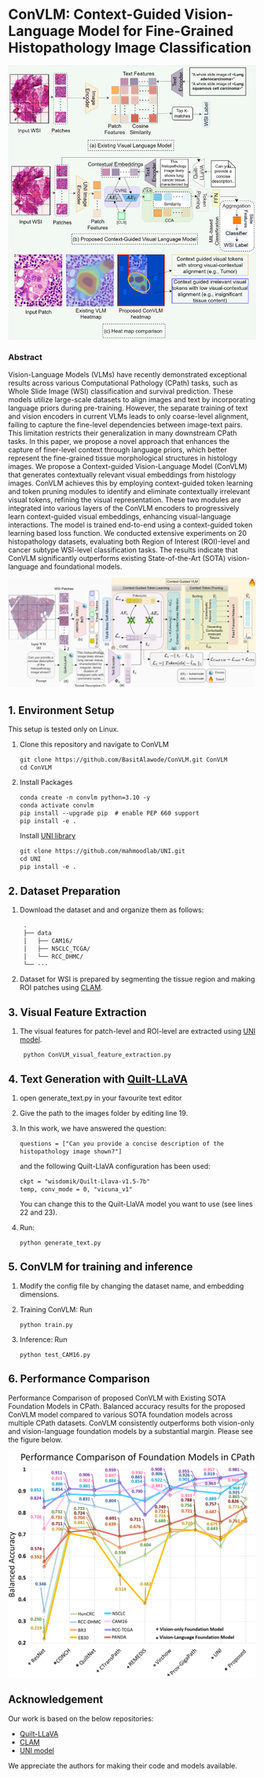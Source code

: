 # ConVLM: Context-Guided Vision-Language Model for Fine-Grained Histopathology Image Classification

![ConVLM Comparison](./images/introduction.png "Comparison of the proposed ConVLM with existing frameworks")

### Abstract
Vision-Language Models (VLMs) have recently demonstrated exceptional results across various Computational Pathology (CPath) tasks, such as Whole Slide Image (WSI) classification and survival prediction. These models utilize large-scale datasets to align images and text by incorporating language priors during pre-training. However, the separate training of text and vision encoders in current VLMs leads to only coarse-level alignment, failing to capture the fine-level dependencies between image-text pairs. This limitation restricts their generalization in many downstream CPath tasks. In this paper, we propose a novel approach that enhances the capture of finer-level context through language priors, which better represent the fine-grained tissue morphological structures in histology images. We propose a Context-guided Vision-Language Model (ConVLM) that generates contextually relevant visual embeddings from histology images. ConVLM achieves this by employing context-guided token learning and token pruning modules to identify and eliminate contextually irrelevant visual tokens, refining the visual representation. These two modules are integrated into various layers of the ConVLM encoders to progressively learn context-guided visual embeddings, enhancing visual-language interactions. The model is trained end-to-end using a context-guided token learning based loss function. We conducted extensive experiments on 20 histopathology datasets, evaluating both Region of Interest (ROI)-level and cancer subtype WSI-level classification tasks. The results indicate that ConVLM significantly outperforms existing State-of-the-Art (SOTA) vision-language and foundational models.

![Proposed ConVLM](./images/methodolog_5.png "Overview of the proposed ConVLM framework")

## 1. Environment Setup 

This setup is tested only on Linux.

1. Clone this repository and navigate to ConVLM
    ```
    git clone https://github.com/BasitAlawode/ConVLM.git ConVLM
    cd ConVLM
    ```

2. Install Packages
    ```
    conda create -n convlm python=3.10 -y
    conda activate convlm
    pip install --upgrade pip  # enable PEP 660 support
    pip install -e .
    ```
    Install [UNI library](https://github.com/mahmoodlab/UNI)
    ```
    git clone https://github.com/mahmoodlab/UNI.git
    cd UNI
    pip install -e .
    ```

## 2. Dataset Preparation

1. Download the dataset and and organize them as follows:

        .
        ├── data
        │   ├── CAM16/
        │   ├── NSCLC_TCGA/
        │   └── RCC_DHMC/
        └── ···


2. Dataset for WSI is prepared by segmenting the tissue region and making ROI patches using [CLAM](https://github.com/mahmoodlab/CLAM).


## 3. Visual Feature Extraction

1. The  visual features for patch-level and ROI-level are extracted using [UNI model](https://github.com/mahmoodlab/UNI).
    
    ```
     python ConVLM_visual_feature_extraction.py
     ```

## 4. Text Generation with [Quilt-LLaVA]( https://quilt-llava.github.io/)

1. open generate_text.py in your favourite text editor

2. Give the path to the images folder by editing line 19.

3. In this work, we have answered the question:
    ```
    questions = ["Can you provide a concise description of the histopathology image shown?"]
    ```
    and the following Quilt-LlaVA configuration has been used:
    ```
    ckpt = "wisdomik/Quilt-Llava-v1.5-7b"
    temp, conv_mode = 0, "vicuna_v1"
    ```
    You can change this to the Quilt-LlaVA model you want to use (see lines 22 and 23). 

4. Run:

    ```
    python generate_text.py
    ```

## 5. ConVLM for training and inference
1. Modify the config file by changing the dataset name, and embedding dimensions.

2. Training ConVLM: Run
    ```
    python train.py
    ```

3. Inference: Run
    ```
    python test_CAM16.py
    ```


## 6. Performance Comparison

Performance Comparison of proposed ConVLM with Existing SOTA Foundation Models in CPath. Balanced accuracy results for the proposed ConVLM model compared to various SOTA foundation models across multiple CPath datasets. ConVLM consistently outperforms both vision-only and vision-language foundation models by a substantial margin. Please see the figure below.

![Performance Comparison](./images/comparison.png "Performance Comparison of proposed ConVLM with Existing SOTA Foundation Models in CPath.")

## Acknowledgement
Our work is based on the below repositories:
 - [Quilt-LLaVA](https://github.com/aldraus/quilt-llava)
 - [CLAM](https://github.com/mahmoodlab/CLAM)
 - [UNI model](https://github.com/mahmoodlab/UNI)

We appreciate the authors for making their code and models available.

